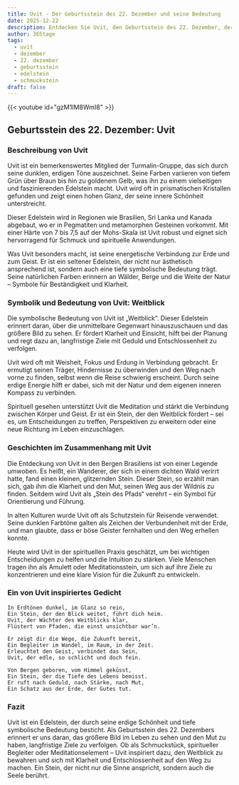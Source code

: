 ```yaml
---
title: Uvit - Der Geburtsstein des 22. Dezember und seine Bedeutung
date: 2025-12-22
description: Entdecken Sie Uvit, den Geburtsstein des 22. Dezember, der Weitblick symbolisiert. Seine Symbolik und Geschichte werden Sie inspirieren.
author: 365tage
tags:
  - uvit
  - dezember
  - 22. dezember
  - geburtsstein
  - edelstein
  - schmuckstein
draft: false
---
```


{{< youtube id="gzM1IM8WmI8" >}}

## Geburtsstein des 22. Dezember: Uvit

### Beschreibung von Uvit

Uvit ist ein bemerkenswertes Mitglied der Turmalin-Gruppe, das sich durch seine dunklen, erdigen Töne auszeichnet. Seine Farben variieren von tiefem Grün über Braun bis hin zu goldenem Gelb, was ihn zu einem vielseitigen und faszinierenden Edelstein macht. Uvit wird oft in prismatischen Kristallen gefunden und zeigt einen hohen Glanz, der seine innere Schönheit unterstreicht.

Dieser Edelstein wird in Regionen wie Brasilien, Sri Lanka und Kanada abgebaut, wo er in Pegmatiten und metamorphen Gesteinen vorkommt. Mit einer Härte von 7 bis 7,5 auf der Mohs-Skala ist Uvit robust und eignet sich hervorragend für Schmuck und spirituelle Anwendungen.

Was Uvit besonders macht, ist seine energetische Verbindung zur Erde und zum Geist. Er ist ein seltener Edelstein, der nicht nur ästhetisch ansprechend ist, sondern auch eine tiefe symbolische Bedeutung trägt. Seine natürlichen Farben erinnern an Wälder, Berge und die Weite der Natur – Symbole für Beständigkeit und Klarheit.

### Symbolik und Bedeutung von Uvit: Weitblick

Die symbolische Bedeutung von Uvit ist „Weitblick“. Dieser Edelstein erinnert daran, über die unmittelbare Gegenwart hinauszuschauen und das größere Bild zu sehen. Er fördert Klarheit und Einsicht, hilft bei der Planung und regt dazu an, langfristige Ziele mit Geduld und Entschlossenheit zu verfolgen.

Uvit wird oft mit Weisheit, Fokus und Erdung in Verbindung gebracht. Er ermutigt seinen Träger, Hindernisse zu überwinden und den Weg nach vorne zu finden, selbst wenn die Reise schwierig erscheint. Durch seine erdige Energie hilft er dabei, sich mit der Natur und dem eigenen inneren Kompass zu verbinden.

Spirituell gesehen unterstützt Uvit die Meditation und stärkt die Verbindung zwischen Körper und Geist. Er ist ein Stein, der den Weitblick fördert – sei es, um Entscheidungen zu treffen, Perspektiven zu erweitern oder eine neue Richtung im Leben einzuschlagen.

### Geschichten im Zusammenhang mit Uvit

Die Entdeckung von Uvit in den Bergen Brasiliens ist von einer Legende umwoben. Es heißt, ein Wanderer, der sich in einem dichten Wald verirrt hatte, fand einen kleinen, glitzernden Stein. Dieser Stein, so erzählt man sich, gab ihm die Klarheit und den Mut, seinen Weg aus der Wildnis zu finden. Seitdem wird Uvit als „Stein des Pfads“ verehrt – ein Symbol für Orientierung und Führung.

In alten Kulturen wurde Uvit oft als Schutzstein für Reisende verwendet. Seine dunklen Farbtöne galten als Zeichen der Verbundenheit mit der Erde, und man glaubte, dass er böse Geister fernhalten und den Weg erhellen konnte.

Heute wird Uvit in der spirituellen Praxis geschätzt, um bei wichtigen Entscheidungen zu helfen und die Intuition zu stärken. Viele Menschen tragen ihn als Amulett oder Meditationsstein, um sich auf ihre Ziele zu konzentrieren und eine klare Vision für die Zukunft zu entwickeln.

### Ein von Uvit inspiriertes Gedicht

```
In Erdtönen dunkel, im Glanz so rein,  
Ein Stein, der den Blick weitet, führt dich heim.  
Uvit, der Wächter des Weitblicks klar,  
Flüstert von Pfaden, die einst unsichtbar war’n.  

Er zeigt dir die Wege, die Zukunft bereit,  
Ein Begleiter im Wandel, im Raum, in der Zeit.  
Erleuchtet den Geist, verbindet das Sein,  
Uvit, der edle, so schlicht und doch fein.  

Von Bergen geboren, vom Himmel geküsst,  
Ein Stein, der die Tiefe des Lebens bemisst.  
Er ruft nach Geduld, nach Stärke, nach Mut,  
Ein Schatz aus der Erde, der Gutes tut.  
```

### Fazit

Uvit ist ein Edelstein, der durch seine erdige Schönheit und tiefe symbolische Bedeutung besticht. Als Geburtsstein des 22. Dezembers erinnert er uns daran, das größere Bild im Leben zu sehen und den Mut zu haben, langfristige Ziele zu verfolgen. Ob als Schmuckstück, spiritueller Begleiter oder Meditationselement – Uvit inspiriert dazu, den Weitblick zu bewahren und sich mit Klarheit und Entschlossenheit auf den Weg zu machen. Ein Stein, der nicht nur die Sinne anspricht, sondern auch die Seele berührt.